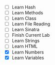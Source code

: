 - [ ] Learn Hash
- [ ] Learn Methods
- [ ] Learn Class
- [ ] Learn File Reading
- [ ] Learn Sinatra
- [ ] Finish Current Lab
- [ ] Learn Strings
- [ ] Learn HTML
- [x] Learn Numbers
- [x] Learn Variables